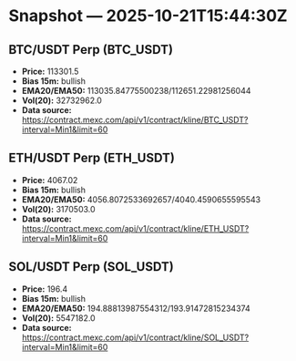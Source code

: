 # Snapshot — 2025-10-21T15:44:30Z

## BTC/USDT Perp (BTC_USDT)
- **Price:** 113301.5
- **Bias 15m:** bullish
- **EMA20/EMA50:** 113035.84775500238/112651.22981256044
- **Vol(20):** 32732962.0
- **Data source:** https://contract.mexc.com/api/v1/contract/kline/BTC_USDT?interval=Min1&limit=60

## ETH/USDT Perp (ETH_USDT)
- **Price:** 4067.02
- **Bias 15m:** bullish
- **EMA20/EMA50:** 4056.8072533692657/4040.4590655595543
- **Vol(20):** 3170503.0
- **Data source:** https://contract.mexc.com/api/v1/contract/kline/ETH_USDT?interval=Min1&limit=60

## SOL/USDT Perp (SOL_USDT)
- **Price:** 196.4
- **Bias 15m:** bullish
- **EMA20/EMA50:** 194.88813987554312/193.91472815234374
- **Vol(20):** 5547182.0
- **Data source:** https://contract.mexc.com/api/v1/contract/kline/SOL_USDT?interval=Min1&limit=60
